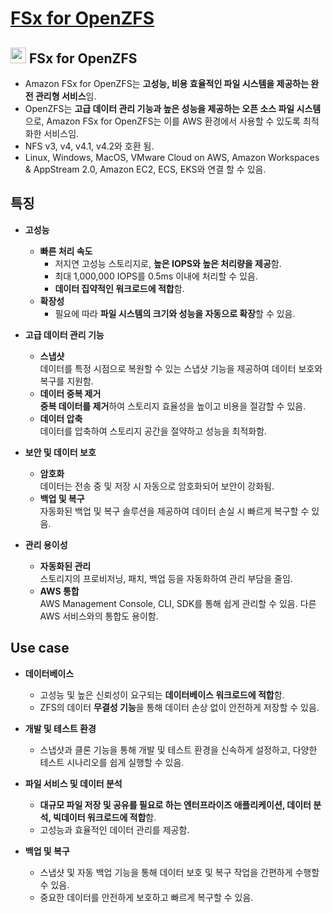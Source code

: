 # [FSx for OpenZFS](https://aws.amazon.com/ko/fsx/openzfs/)

## <img src = "https://github.com/LeeWooJung/AWS-SAA-C03/assets/31682438/bb03d0e1-763a-490d-99bd-576ee5f0681c" width = "25" height = "25"> FSx for OpenZFS

* Amazon FSx for OpenZFS는 **고성능, 비용 효율적인 파일 시스템을 제공하는 완전 관리형 서비스**임.  
* OpenZFS는 **고급 데이터 관리 기능과 높은 성능을 제공하는 오픈 소스 파일 시스템**으로, Amazon FSx for OpenZFS는 이를 AWS 환경에서 사용할 수 있도록 최적화한 서비스임.
* NFS v3, v4, v4.1, v4.2와 호환 됨.
* Linux, Windows, MacOS, VMware Cloud on AWS, Amazon Workspaces & AppStream 2.0, Amazon EC2, ECS, EKS와 연결 할 수 있음.

## 특징

* **고성능**  
    * **빠른 처리 속도**  
        * 저지연 고성능 스토리지로, **높은 IOPS와 높은 처리량을 제공**함.  
        * 최대 1,000,000 IOPS를 0.5ms 이내에 처리할 수 있음.
        * **데이터 집약적인 워크로드에 적합**함.
    * **확장성**  
        * 필요에 따라 **파일 시스템의 크기와 성능을 자동으로 확장**할 수 있음.

* **고급 데이터 관리 기능**

    * **스냅샷**  
    데이터를 특정 시점으로 복원할 수 있는 스냅샷 기능을 제공하여 데이터 보호와 복구를 지원함.
    * **데이터 중복 제거**  
    **중복 데이터를 제거**하여 스토리지 효율성을 높이고 비용을 절감할 수 있음.
    * **데이터 압축**  
    데이터를 압축하여 스토리지 공간을 절약하고 성능을 최적화함.

* **보안 및 데이터 보호**
    * **암호화**  
    데이터는 전송 중 및 저장 시 자동으로 암호화되어 보안이 강화됨.
    * **백업 및 복구**  
    자동화된 백업 및 복구 솔루션을 제공하여 데이터 손실 시 빠르게 복구할 수 있음.

* **관리 용이성**  
    * **자동화된 관리**  
    스토리지의 프로비저닝, 패치, 백업 등을 자동화하여 관리 부담을 줄임.
    * **AWS 통합**  
    AWS Management Console, CLI, SDK를 통해 쉽게 관리할 수 있음. 다른 AWS 서비스와의 통합도 용이함.

## Use case

* **데이터베이스**  
    * 고성능 및 높은 신뢰성이 요구되는 **데이터베이스 워크로드에 적합**함.  
    * ZFS의 데이터 **무결성 기능**을 통해 데이터 손상 없이 안전하게 저장할 수 있음.

* **개발 및 테스트 환경**  
    * 스냅샷과 클론 기능을 통해 개발 및 테스트 환경을 신속하게 설정하고, 다양한 테스트 시나리오를 쉽게 실행할 수 있음.

* **파일 서비스 및 데이터 분석**  
    * **대규모 파일 저장 및 공유를 필요로 하는 엔터프라이즈 애플리케이션, 데이터 분석, 빅데이터 워크로드에 적합**함.  
    * 고성능과 효율적인 데이터 관리를 제공함.

* **백업 및 복구**  
    * 스냅샷 및 자동 백업 기능을 통해 데이터 보호 및 복구 작업을 간편하게 수행할 수 있음.  
    * 중요한 데이터를 안전하게 보호하고 빠르게 복구할 수 있음.